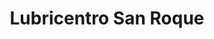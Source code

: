 ---
title: "Lubricentro San Roque"
url: /san-fernando-del-valle-de-catamarca/lubricentro-san-roque/
shop: reparación de automóviles
---
